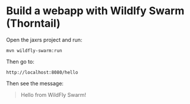 # Build a webapp with Wildlfy Swarm (Thorntail)

Open the jaxrs project and run:

`mvn wildfly-swarm:run`

Then go to:

`http://localhost:8080/hello`

Then see the message:

> Hello from WildFly Swarm!